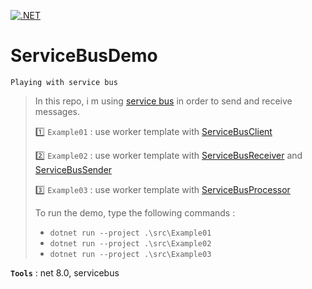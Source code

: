 [![.NET](https://github.com/aimenux/ServiceBusDemo/actions/workflows/ci.yml/badge.svg?branch=main)](https://github.com/aimenux/ServiceBusDemo/actions/workflows/ci.yml)

# ServiceBusDemo
```
Playing with service bus
```

> In this repo, i m using [service bus](https://learn.microsoft.com/en-us/azure/service-bus-messaging/service-bus-messaging-overview) in order to send and receive messages.
>
> :one: `Example01` : use worker template with [ServiceBusClient](https://learn.microsoft.com/en-us/dotnet/api/azure.messaging.servicebus.servicebusclient)
>
> :two: `Example02` : use worker template with [ServiceBusReceiver](https://learn.microsoft.com/en-us/dotnet/api/azure.messaging.servicebus.servicebusreceiver) and [ServiceBusSender](https://learn.microsoft.com/en-us/dotnet/api/azure.messaging.servicebus.servicebussender)
>
> :three: `Example03` : use worker template with [ServiceBusProcessor](https://learn.microsoft.com/en-us/dotnet/api/azure.messaging.servicebus.servicebusprocessor)
>
> To run the demo, type the following commands :
> - `dotnet run --project .\src\Example01`
> - `dotnet run --project .\src\Example02`
> - `dotnet run --project .\src\Example03`
>

**`Tools`** : net 8.0, servicebus
